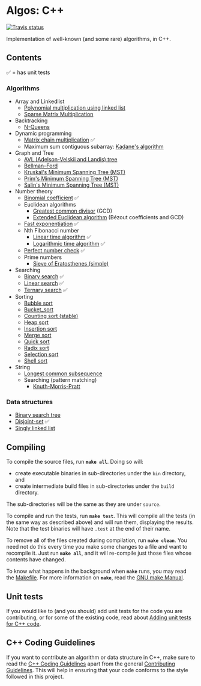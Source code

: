﻿# Algos: C++
[![Travis status][travis-shield]][travis-link]

Implementation of well-known (and some rare) algorithms, in C++.

## Contents
:white_check_mark: = has unit tests

### Algorithms
* Array and Linkedlist
  * [Polynomial multiplication using linked list](source/array_and_linkedlist/polynomial_mult.cpp)
  * [Sparse Matrix Multiplication](source/array_and_linkedlist/sparse_mat_mult.cpp)
* Backtracking
  * [N-Queens](source/backtracking/n_queens.cpp)
* Dynamic programming
  * [Matrix chain multiplication](source/dynamic_programming/matrix_chain_mult.cpp) :white_check_mark:
  * Maximum sum contiguous subarray: [Kadane's algorithm](source/maximum_subarray/kadane.cpp)
* Graph and Tree
  * [AVL (Adelson-Velskii and Landis) tree](source/graph_and_tree/AVL.cpp)
  * [Bellman–Ford](source/graph_and_tree/Bellman–Ford.cpp)
  * [Kruskal's Minimum Spanning Tree (MST)](source/graph_and_tree/Kruskal-MST.cpp)
  * [Prim's Minimum Spanning Tree (MST)](source/graph_and_tree/Prim-MST.cpp)
  * [Salin's Minimum Spanning Tree (MST)](source/graph_and_tree/Salin-MST.cpp)
* Number theory
  * [Binomial coefficient](source/number_theory/binomial_coefficient.cpp) :white_check_mark:
  * Euclidean algorithms
    * [Greatest common divisor](source/number_theory/gcd.cpp) (GCD)
    * [Extended Euclidean algorithm](source/number_theory/extended_euclid.cpp) (Bézout coefficients and GCD)
  * [Fast exponentiation](source/number_theory/fast_exponentiation.cpp) :white_check_mark:
  * Nth Fibonacci number
    * [Linear time algorithm](source/number_theory/fibonacci.cpp) :white_check_mark:
    * [Logarithmic time algorithm](source/number_theory/fibonacci_efficient.cpp) :white_check_mark:
  * [Perfect number check](source/number_theory/perfect_number_check.cpp) :white_check_mark:
  * Prime numbers
    * [Sieve of Eratosthenes (simple)](source/number_theory/sieve_of_eratosthenes.cpp)
* Searching
  * [Binary search](source/searching/binary_search.cpp) :white_check_mark:
  * [Linear search](source/searching/linear_search.cpp) :white_check_mark:
  * [Ternary search](source/searching/ternary_search.cpp) :white_check_mark:
* Sorting
  * [Bubble sort](source/sorting/bubble_sort.cpp)
  * [Bucket_sort](source/sorting/bucket_sort.cpp)
  * [Counting sort (stable)](source/sorting/counting_sort.cpp)
  * [Heap sort](source/sorting/heap_sort.cpp)
  * [Insertion sort](source/sorting/insertion_sort.cpp)
  * [Merge sort](source/sorting/merge_sort.cpp)
  * [Quick sort](source/sorting/quick_sort.cpp)
  * [Radix sort](source/sorting/radix_sort.cpp)
  * [Selection sort](source/sorting/selection_sort.cpp)
  * [Shell sort](source/sorting/shell_sort.cpp)
* String
  * [Longest common subsequence](source/string/lcs.cpp)
  * Searching (pattern matching)
    * [Knuth-Morris-Pratt](source/string/kmp.cpp)

### Data structures
* [Binary search tree](include/data_structures/binary_search_tree.cpp)
* [Disjoint-set](include/data_structures/disjoint_set.cpp) :white_check_mark:
* [Singly linked list](include/data_structures/singly_linked_list.cpp)

## Compiling
To compile the source files, run **`make all`**. Doing so will:
* create executable binaries in sub-directories under the `bin` directory, and
* create intermediate build files in sub-directories under the `build` directory.

The sub-directories will be the same as they are under `source`.

To compile and run the tests, run **`make test`**. This will compile all the tests (in the same way as described above) and will run them, displaying the results. Note that the test binaries will have `.test` at the end of their name.

To remove all of the files created during compilation, run **`make clean`**. You need not do this every time you make some changes to a file and want to recompile it. Just run **`make all`**, and it will re-compile just those files whose contents have changed.

To know what happens in the background when **`make`** runs, you may read the [Makefile](Makefile). For more information on **`make`**, read the [GNU make Manual](https://www.gnu.org/software/make/manual/make.html).

## Unit tests
If you would like to (and you should) add unit tests for the code you are contributing, or for some of the existing code, read about [Adding unit tests for C++ code](UNIT_TESTS.md).

## C++ Coding Guidelines
If you want to contribute an algorithm or data structure in C++, make sure to read the [C++ Coding Guidelines](CODING_GUIDELINES.md) apart from the general [Contributing Guidelines](../CONTRIBUTING.md). This will help in ensuring that your code conforms to the style followed in this project.


[travis-shield]: https://img.shields.io/travis/faheel/Algos.svg?style=for-the-badge
[travis-link]: https://travis-ci.org/faheel/Algos
